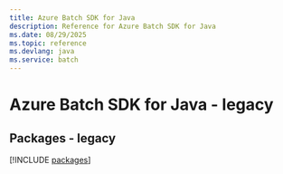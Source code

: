 ```yaml
---
title: Azure Batch SDK for Java
description: Reference for Azure Batch SDK for Java
ms.date: 08/29/2025
ms.topic: reference
ms.devlang: java
ms.service: batch
---
```

# Azure Batch SDK for Java - legacy
## Packages - legacy
[!INCLUDE [packages](batch-index.md)]